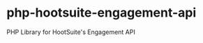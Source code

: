 php-hootsuite-engagement-api
============================

PHP Library for HootSuite's Engagement API